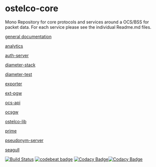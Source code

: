 # ostelco-core

Mono Repository for core protocols and services around a OCS/BSS for packet data. For each service please see the individual Readme.md files.

[general documentation](./docs/README.md)

[analytics](./analytics/README.md)

[auth-server](./auth-server/README.md)

[diameter-stack](./diameter-stack/README.md)

[diameter-test](./diameter-test/README.md)

[exporter](./exporter/README.md)

[ext-pgw](./ext-pgw/README.md)

[ocs-api](./ocs-api/README.md)

[ocsgw](./ocsgw/README.md)

[ostelco-lib](./ostelco-lib/README.md)

[prime](./prime/README.md)

[pseudonym-server](./pseudonym-server/README.md)

[seagull](./seagull/README.md)

[![Build Status](https://travis-ci.org/ostelco/ostelco-core.svg?branch=master)](https://travis-ci.org/ostelco/ostelco-core) [![codebeat badge](https://codebeat.co/badges/e4c26ba7-75d6-48d2-a3d0-f72988998642)](https://codebeat.co/projects/github-com-ostelco-ostelco-core-master)  [![Codacy Badge](https://api.codacy.com/project/badge/Grade/e7b2ae0440104a5e8ae6fa5e919147dc)](https://www.codacy.com/app/la3lma/ostelco-core?utm_source=github.com&amp;utm_medium=referral&amp;utm_content=ostelco/ostelco-core&amp;utm_campaign=Badge_Grade)[![Codacy Badge](https://api.codacy.com/project/badge/Coverage/e7b2ae0440104a5e8ae6fa5e919147dc)](https://www.codacy.com/app/la3lma/ostelco-core?utm_source=github.com&utm_medium=referral&utm_content=ostelco/ostelco-core&utm_campaign=Badge_Coverage)

